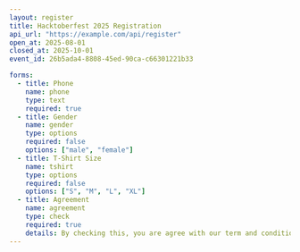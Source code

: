 ```yaml
---
layout: register
title: Hacktoberfest 2025 Registration
api_url: "https://example.com/api/register"
open_at: 2025-08-01
closed_at: 2025-10-01
event_id: 26b5ada4-8808-45ed-90ca-c66301221b33

forms:
  - title: Phone
    name: phone
    type: text
    required: true
  - title: Gender
    name: gender
    type: options
    required: false
    options: ["male", "female"]
  - title: T-Shirt Size
    name: tshirt
    type: options
    required: false
    options: ["S", "M", "L", "XL"]
  - title: Agreement
    name: agreement
    type: check
    required: true
    details: By checking this, you are agree with our term and condition (https://term.condition)
---
```

